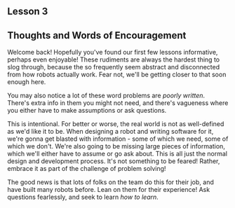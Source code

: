 
## Lesson 3

## Thoughts and Words of Encouragement

Welcome back! Hopefully you've found our first few lessons informative, perhaps even enjoyable! These rudiments are always the hardest thing to slog through, because the so frequently seem abstract and disconnected from how robots actually work. Fear not, we'll be getting closer to that soon enough here.

You may also notice a lot of these word problems are _poorly written_. There's extra info in them you might not need, and there's vagueness where you either have to make assumptions or ask questions. 

This is intentional. For better or worse, the real world is not as well-defined as we'd like it to be. When designing a robot and writing software for it, we're gonna get blasted with information - some of which we need, some of which we don't. We're also going to be missing large pieces of information, which we'll either have to assume or go ask about. This is all just the normal design and development process. It's not something to be feared! Rather, embrace it as part of the challenge of problem solving!

The good news is that lots of folks on the team do this for their job, and have built many robots before. Lean on them for their experience! Ask questions fearlessly, and seek to learn _how to learn_. 
